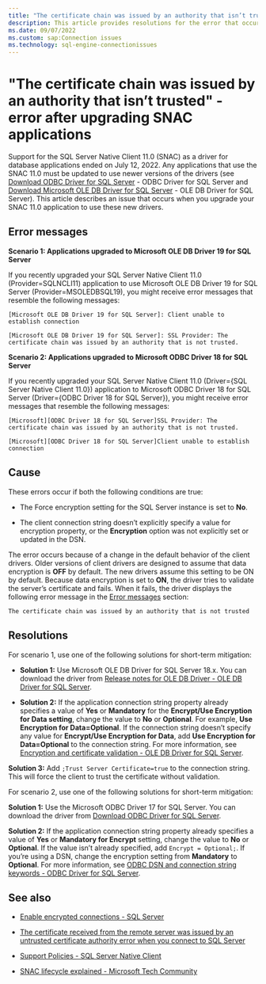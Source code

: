 ```yaml
---
title: "The certificate chain was issued by an authority that isn’t trusted" - error after upgrading SNAC applications
description: This article provides resolutions for the error that occurs when you upgrade  SNAC applications.
ms.date: 09/07/2022
ms.custom: sap:Connection issues
ms.technology: sql-engine-connectionissues
---
```


# "The certificate chain was issued by an authority that isn’t trusted" - error after upgrading SNAC applications

Support for the SQL Server Native Client 11.0 (SNAC) as a driver for database applications ended on July 12, 2022. Any applications that use the SNAC 11.0 must be updated to use newer versions of the drivers (see [Download ODBC Driver for SQL Server](/sql/connect/odbc/download-odbc-driver-for-sql-server?view=sql-server-ver16) - ODBC Driver for SQL Server and [Download Microsoft OLE DB Driver for SQL Server](/sql/connect/oledb/download-oledb-driver-for-sql-server?view=sql-server-ver16) - OLE DB Driver for SQL Server). This article describes an issue that occurs when you upgrade your SNAC 11.0 application to use these new drivers.

## Error messages

**Scenario 1: Applications upgraded to Microsoft OLE DB Driver 19 for SQL Server**

If you recently upgraded your SQL Server Native Client 11.0 (Provider=SQLNCLI11) application to use Microsoft OLE DB Driver 19 for SQL Server (Provider=MSOLEDBSQL19), you might receive error messages that resemble the following messages:

```
[Microsoft OLE DB Driver 19 for SQL Server]: Client unable to establish connection 

[Microsoft OLE DB Driver 19 for SQL Server]: SSL Provider: The certificate chain was issued by an authority that is not trusted.
```

**Scenario 2: Applications upgraded to Microsoft ODBC Driver 18 for SQL Server**

If you recently upgraded your SQL Server Native Client 11.0 (Driver={SQL Server Native Client 11.0}) application to Microsoft ODBC Driver 18 for SQL Server (Driver={ODBC Driver 18 for SQL Server}), you might receive error messages that resemble the following messages:

```
[Microsoft][ODBC Driver 18 for SQL Server]SSL Provider: The certificate chain was issued by an authority that is not trusted.

[Microsoft][ODBC Driver 18 for SQL Server]Client unable to establish connection
```

## Cause

These errors occur if both the following conditions are true:

- The Force encryption setting for the SQL Server instance is set to **No**.

- The client connection string doesn’t explicitly specify a value for encryption property, or the **Encryption** option was not explicitly set or updated in the DSN.

The error occurs because of a change in the default behavior of the client drivers. Older versions of client drivers are designed to assume that data encryption is **OFF** by default. The new drivers assume this setting to be ON by default. Because data encryption is set to **ON**, the driver tries to validate the server’s certificate and fails. When it fails, the driver displays the following error message in the [Error messages](#error-messages) section:

`The certificate chain was issued by an authority that is not trusted`

## Resolutions

For scenario 1, use one of the following solutions for short-term mitigation:

- **Solution 1:** Use Microsoft OLE DB Driver for SQL Server 18.x. You can download the driver from [Release notes for OLE DB Driver - OLE DB Driver for SQL Server](/sql/connect/oledb/release-notes-for-oledb-driver-for-sql-server?view=sql-server-ver16).

- **Solution 2:** If the application connection string property already specifies a value of **Yes** or **Mandatory** for the **Encrypt/Use Encryption for Data setting**, change the value to **No** or **Optional**. For example, **Use Encryption for Data=Optional**. If the connection string doesn’t specify any value for **Encrypt/Use Encryption for Data**, add **Use Encryption for Data=Optional** to the connection string. For more information, see [Encryption and certificate validation - OLE DB Driver for SQL Server](https://docs.microsoft.com/sql/connect/oledb/features/encryption-and-certificate-validation?view=sql-server-ver16).

**Solution 3:** Add `;Trust Server Certificate=true` to the connection string. This will force the client to trust the certificate without validation.

For scenario 2, use one of the following solutions for short-term mitigation:

**Solution 1:** Use the Microsoft ODBC Driver 17 for SQL Server. You can download the driver from [Download ODBC Driver for SQL Server](/sql/connect/odbc/download-odbc-driver-for-sql-server?view=sql-server-ver16).

**Solution 2:** If the application connection string property already specifies a value of **Yes** or **Mandatory for Encrypt** setting, change the value to **No** or **Optional**. If the value isn’t already specified, add `Encrypt = Optional;`. If you’re using a DSN, change the encryption setting from **Mandatory** to **Optional**. For more information, see [ODBC DSN and connection string keywords - ODBC Driver for SQL Server](/sql/connect/odbc/dsn-connection-string-attribute?view=sql-server-ver16).

## See also

- [Enable encrypted connections - SQL Server](/sql/database-engine/configure-windows/enable-encrypted-connections-to-the-database-engine?view=sql-server-ver16)

- [The certificate received from the remote server was issued by an untrusted certificate authority error when you connect to SQL Server](error-message-when-you-connect.md)

- [Support Policies - SQL Server Native Client](/sql/relational-databases/native-client/applications/support-policies-for-sql-server-native-client?view=sql-server-ver16)

- [SNAC lifecycle explained - Microsoft Tech Community](https://techcommunity.microsoft.com/t5/sql-server-blog/snac-lifecycle-explained/ba-p/385381)